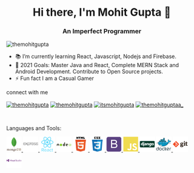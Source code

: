 <h1 align="center">Hi there, I'm Mohit Gupta 👋</h1>
<h3 align="center">An Imperfect Programmer</h3>

<p align="left"> 
<img src="https://komarev.com/ghpvc/?username=themohitgupta&label=Profile%20views&color=0e75b6&style=flat" alt="themohitgupta" />
</p>

- 📚 I’m currently learning React, Javascript, Nodejs and Firebase.
- 🥅 2021 Goals: Master Java and React, Complete MERN Stack and Android Development. Contribute to Open Source projects.
- ⚡ Fun fact I am a Casual Gamer

connect with me

<a href="https://twitter.com/themohitgupta" target="blank"><img align="center" src="https://cdn.jsdelivr.net/npm/simple-icons@3.0.1/icons/twitter.svg" alt="themohitgupta" height="30" width="40" /></a>
<a href="https://linkedin.com/in/themohitgupta" target="blank"><img align="center" src="https://cdn.jsdelivr.net/npm/simple-icons@3.0.1/icons/linkedin.svg" alt="themohitgupta" height="30" width="40" /></a>
<a href="https://fb.com/itsmohitgupta" target="blank"><img align="center" src="https://cdn.jsdelivr.net/npm/simple-icons@3.0.1/icons/facebook.svg" alt="itsmohitgupta" height="30" width="40" /></a>
<a href="https://instagram.com/themohitguptaa_" target="blank"><img align="center" src="https://cdn.jsdelivr.net/npm/simple-icons@3.0.1/icons/instagram.svg" alt="themohitguptaa_" height="30" width="40" /></a>

<br>

Languages and Tools:

<p align="left"> 

<a href="https://www.mongodb.com/" target="_blank"> <img src="images/mongodb.svg" alt="mongodb" width="40" height="40"/> </a> 
<a href="https://expressjs.com" target="_blank"> <img src="images/express.svg" alt="express" width="40" height="40"/> </a>
<a href="https://reactjs.org/" target="_blank"> <img src="images/react.svg" alt="react" width="40" height="40"/> </a>
<a href="https://nodejs.org" target="_blank"> <img src="images/nodejs.svg" alt="nodejs" width="40" height="40"/> </a> 
<a href="https://developer.mozilla.org/en-US/docs/Web/HTML" target="_blank"> <img src="images/html5.svg" alt="html5" width="40" height="40"/> </a>
<a href="https://developer.mozilla.org/en-US/docs/Web/CSS" target="_blank"> <img src="images/css3.svg" alt="css3" width="40" height="40"/> </a>
<a href="https://getbootstrap.com" target="_blank"> <img src="images/bootstrap.svg" alt="bootstrap" width="40" height="40"/> </a> 
<a href="https://developer.mozilla.org/en-US/docs/Web/JavaScript" target="_blank"> <img src="images/javascript.svg" alt="javascript" width="40" height="40"/> </a>
<a href="https://www.djangoproject.com/" target="_black"> <img src="images/django.svg" alt="django" width="40" height="40"/></a>
<a href="https://www.docker.com/" target="_blank"> <img src="images/docker.svg" alt="docket" width="40" height="40"/> </a> 
<a href="https://git-scm.com/" target="_blank"> <img src="images/git.svg" alt="git" width="40" height="40"/> </a>
<a href="#" target="_blank"> <img src="images/visualstudio.svg" alt="git" width="40" height="40"/> </a>

</p>
<!-- 
<p>
<img align="left" src="https://github-readme-stats.vercel.app/api/top-langs?username=themohitgupta&show_icons=true&locale=en&layout=compact" alt="themohitgupta" />
</p>

<p>
&nbsp;<img align="center" src="https://github-readme-stats.vercel.app/api?username=themohitgupta&show_icons=true&locale=en" alt="themohitgupta" >
</p>
-->
